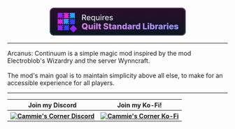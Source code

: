<p align="center">
    <a href="https://modrinth.com/mod/qsl"><img src="https://raw.githubusercontent.com/intergrav/devins-badges/v3/assets/cozy/requires/quilt-standard-libraries_64h.png" width="311" height="64" title="Quilt Standard Libraries" alt="Quilt Standard Libraries"></a>
</p>

---

Arcanus: Continuum is a simple magic mod inspired by the mod Electroblob's Wizardry and the server Wynncraft.
<br><br>
The mod's main goal is to maintain simplicity above all else, to make for an accessible experience for all players.

---

<table align="center">
    <tr>
        <th><b>Join my Discord</b></th>
        <th><b>Join my Ko-Fi!</b></th>
    </tr>
    <tr>
        <th><a href="https://discord.gg/f5dFYWX"><img src="https://cammiescorner.dev/images/extras/discord.png" width="150" height="150" title="Cammie's Corner Discord" alt="Cammie's Corner Discord"></a></th>
        <th><a href="https://www.ko-fi.com/camellias_"><img src="https://cammiescorner.dev/images/extras/kofi.png" width="150" height="150" title="Cammie's Corner Ko-Fi" alt="Cammie's Corner Ko-Fi"></a></th>
    </tr>
</table>

